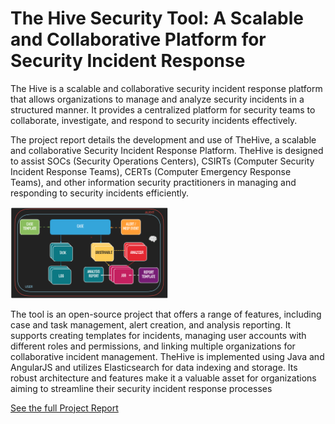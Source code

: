 # The Hive Security Tool: A Scalable and Collaborative Platform for Security Incident Response

The Hive is a scalable and collaborative security incident response platform that allows organizations to manage and analyze security incidents in a structured manner. It provides a centralized platform for security teams to collaborate, investigate, and respond to security incidents effectively.

The project report details the development and use of TheHive, a scalable and collaborative Security Incident Response Platform. TheHive is designed to assist SOCs (Security Operations Centers), CSIRTs (Computer Security Incident Response Teams), CERTs (Computer Emergency Response Teams), and other information security practitioners in managing and responding to security incidents efficiently.

<img src="1805064_1805065_LatexCode/workflow.png" alt="TheHive" width="50%"/>

The tool is an open-source project that offers a range of features, including case and task management, alert creation, and analysis reporting. It supports creating templates for incidents, managing user accounts with different roles and permissions, and linking multiple organizations for collaborative incident management. TheHive is implemented using Java and AngularJS and utilizes Elasticsearch for data indexing and storage. Its robust architecture and features make it a valuable asset for organizations aiming to streamline their security incident response processes

[See the full Project Report](https://www.researchgate.net/publication/382622474_The_Hive_Security_Tool_A_Scalable_and_Collaborative_Platform_for_Security_Incident_Response/citations)